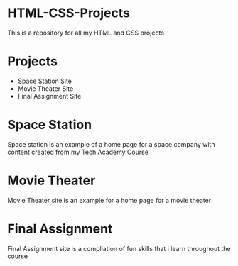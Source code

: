 # HTML-CSS-Projects
This is a repository for all my HTML and CSS projects

# Projects
* Space Station Site
* Movie Theater Site
* Final Assignment Site

# Space Station
Space station is an example of a home page for a space company with content created from my Tech Academy Course

# Movie Theater
Movie Theater site is an example for a home page for a movie theater

# Final Assignment
Final Assignment site is a compliation of fun skills that i learn throughout the course
